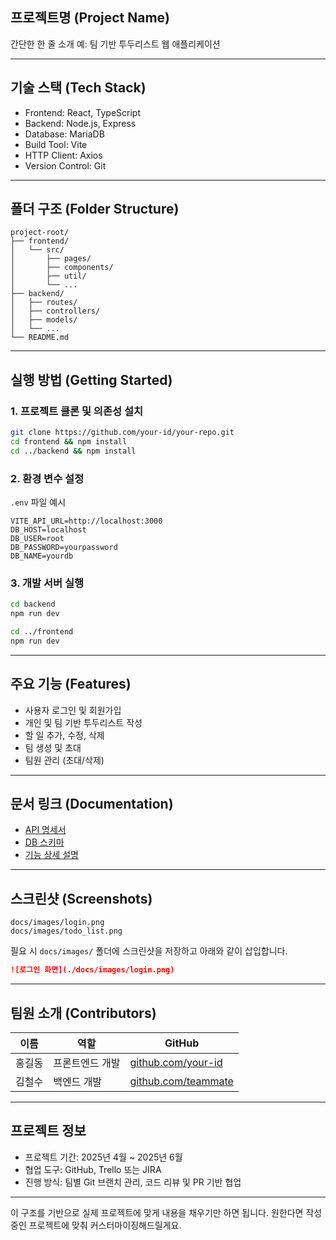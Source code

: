 ## 프로젝트명 (Project Name)

간단한 한 줄 소개
예: 팀 기반 투두리스트 웹 애플리케이션

---

## 기술 스택 (Tech Stack)

* Frontend: React, TypeScript
* Backend: Node.js, Express
* Database: MariaDB
* Build Tool: Vite
* HTTP Client: Axios
* Version Control: Git

---

## 폴더 구조 (Folder Structure)

```
project-root/
├── frontend/
│   └── src/
│       ├── pages/
│       ├── components/
│       ├── util/
│       └── ...
├── backend/
│   ├── routes/
│   ├── controllers/
│   ├── models/
│   └── ...
└── README.md
```

---

## 실행 방법 (Getting Started)

### 1. 프로젝트 클론 및 의존성 설치

```bash
git clone https://github.com/your-id/your-repo.git
cd frontend && npm install
cd ../backend && npm install
```

### 2. 환경 변수 설정

`.env` 파일 예시

```env
VITE_API_URL=http://localhost:3000
DB_HOST=localhost
DB_USER=root
DB_PASSWORD=yourpassword
DB_NAME=yourdb
```

### 3. 개발 서버 실행

```bash
cd backend
npm run dev

cd ../frontend
npm run dev
```

---

## 주요 기능 (Features)

* 사용자 로그인 및 회원가입
* 개인 및 팀 기반 투두리스트 작성
* 할 일 추가, 수정, 삭제
* 팀 생성 및 초대
* 팀원 관리 (초대/삭제)

---

## 문서 링크 (Documentation)

* [API 명세서](./docs/api.md)
* [DB 스키마](./docs/schema.md)
* [기능 상세 설명](./docs/features.md)

---

## 스크린샷 (Screenshots)

```
docs/images/login.png
docs/images/todo_list.png
```

필요 시 `docs/images/` 폴더에 스크린샷을 저장하고 아래와 같이 삽입합니다.

```md
![로그인 화면](./docs/images/login.png)
```

---

## 팀원 소개 (Contributors)

| 이름  | 역할       | GitHub                                             |
| --- | -------- | -------------------------------------------------- |
| 홍길동 | 프론트엔드 개발 | [github.com/your-id](https://github.com/your-id)   |
| 김철수 | 백엔드 개발   | [github.com/teammate](https://github.com/teammate) |

---

## 프로젝트 정보

* 프로젝트 기간: 2025년 4월 \~ 2025년 6월
* 협업 도구: GitHub, Trello 또는 JIRA
* 진행 방식: 팀별 Git 브랜치 관리, 코드 리뷰 및 PR 기반 협업

---

이 구조를 기반으로 실제 프로젝트에 맞게 내용을 채우기만 하면 됩니다. 원한다면 작성 중인 프로젝트에 맞춰 커스터마이징해드릴게요.
